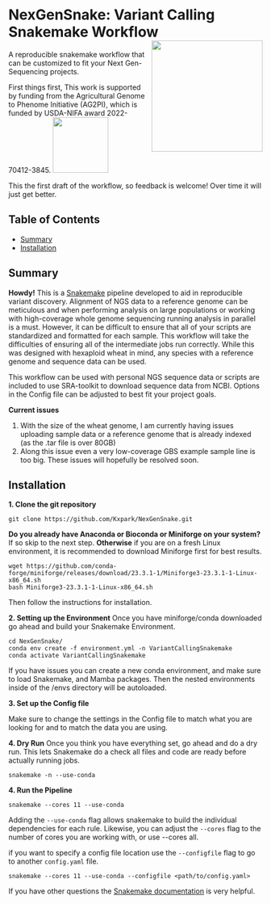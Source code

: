 # NexGenSnake: Variant Calling Snakemake Workflow <img align = "right" width = "220" src="https://github.com/Kxpark/AG2PI_WheatNGS/assets/104218928/8d2578cd-ed79-480c-842b-5019fb29a725">

A reproducible snakemake workflow that can be customized to fit your Next Gen-Sequencing projects.

First things first, This work is supported by funding from the Agricultural Genome to Phenome Initiative (AG2PI),
 which is funded by USDA-NIFA award 2022-70412-3845. <img align = "bottom" width = "110" src="https://github.com/Kxpark/AG2PI_WheatNGS/assets/104218928/1a214335-e1f1-407f-8d13-9b27ffb848a0">

This the first draft of the workflow, so feedback is welcome! Over time it will just get better.

## Table of Contents

* [Summary](#summary)
* [Installation](#installation)


## Summary

**Howdy!** This is a [Snakemake](https://snakemake.github.io) pipeline developed to aid in reproducible variant discovery. Alignment of NGS data to a reference genome can be meticulous and when performing analysis on large populations or working with high-coverage whole genome sequencing running analysis in parallel is a must. However, it can be difficult to ensure that all of your scripts are standardized and formatted for each sample. This workflow will take the difficulties of ensuring all of the intermediate jobs run correctly. While this was designed with hexaploid wheat in mind, any species with a reference genome and sequence data can be used. 

This workflow can be used with personal NGS sequence data or scripts are included to use SRA-toolkit to download sequence data from NCBI. Options in the Config file can be adjusted to best fit your project goals.

**Current issues** 
  1) With the size of the wheat genome, I am currently having issues uploading sample data or a reference genome that is already indexed (as the .tar file is over 80GB)
  2) Along this issue even a very low-coverage GBS example sample line is too big. These issues will hopefully be resolved soon.


## Installation

**1. Clone the git repository** 
```{bash}
git clone https://github.com/Kxpark/NexGenSnake.git
```

**Do you already have Anaconda or Bioconda or Miniforge on your system?**
  If so skip to the next step.
**Otherwise** if you are on a fresh Linux environment, it is recommended to download Miniforge first for best results.
```{bash}
wget https://github.com/conda-forge/miniforge/releases/download/23.3.1-1/Miniforge3-23.3.1-1-Linux-x86_64.sh
bash Miniforge3-23.3.1-1-Linux-x86_64.sh
```
Then follow the instructions for installation.

**2. Setting up the Environment**
Once you have miniforge/conda downloaded go ahead and build your Snakemake Environment.
```{bash }
cd NexGenSnake/
conda env create -f environment.yml -n VariantCallingSnakemake
conda activate VariantCallingSnakemake
```
If you have issues you can create a new conda environment, and make sure to load Snakemake, and Mamba packages. 
Then the nested environments inside of the /envs directory will be autoloaded.

**3. Set up the Config file**

Make sure to change the settings in the Config file to match what you are looking for and to match the data you are using.

**4. Dry Run** 
Once you think you have everything set, go ahead and do a dry run. This lets Snakemake do a check all files and code are ready before actually running jobs.
```{bash }
snakemake -n --use-conda
```

**4. Run the Pipeline**

```{bash }
snakemake --cores 11 --use-conda
```

Adding the `--use-conda` flag allows snakemake to build the individual dependencies for each rule. Likewise, you can adjust the `--cores` flag to the number of cores you are working with,
or use --cores all.

if you want to specify a config file location use the `--configfile` flag to go to another `config.yaml` file.
```{bash }
snakemake --cores 11 --use-conda --configfile <path/to/config.yaml>
```


If you have other questions the [Snakemake documentation](https://snakemake.readthedocs.io/en/stable/) is very helpful.
